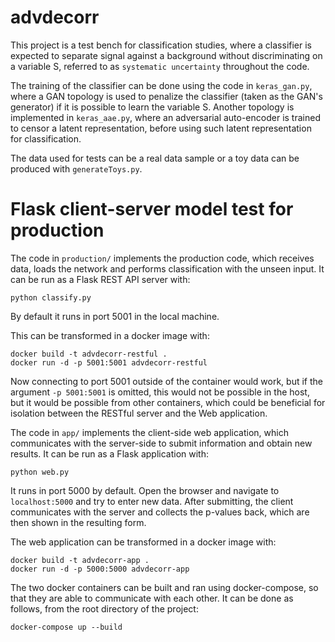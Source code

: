 # advdecorr

This project is a test bench for classification studies, where a classifier is expected to separate signal against a background without discriminating
on a variable S, referred to as `systematic uncertainty` throughout the code.

The training of the classifier can be done using the code in `keras_gan.py`, where a GAN topology is used to penalize the classifier (taken as the GAN's generator)
if it is possible to learn the variable S. Another topology is implemented in `keras_aae.py`, where an adversarial auto-encoder is trained to censor
a latent representation, before using such latent representation for classification.

The data used for tests can be a real data sample or a toy data can be produced with `generateToys.py`.

# Flask client-server model test for production

The code in `production/` implements the production code, which receives data, loads the network and performs classification with the unseen input.
It can be run as a Flask REST API server with:

```
python classify.py
```

By default it runs in port 5001 in the local machine.

This can be transformed in a docker image with:

```
docker build -t advdecorr-restful .
docker run -d -p 5001:5001 advdecorr-restful
```

Now connecting to port 5001 outside of the container would work, but if the argument `-p 5001:5001` is omitted, this would not be possible in the host,
but it would be possible from other containers, which could be beneficial for isolation between the RESTful server and the Web application.

The code in `app/` implements the client-side web application, which communicates with the server-side to submit information and obtain new results.
It can be run as a Flask application with:

```
python web.py
```

It runs in port 5000 by default. Open the browser and navigate to `localhost:5000` and try to enter new data. After submitting, the client
communicates with the server and collects the p-values back, which are then shown in the resulting form.

The web application can be transformed in a docker image with:

```
docker build -t advdecorr-app .
docker run -d -p 5000:5000 advdecorr-app
```

The two docker containers can be built and ran using docker-compose, so that they are able to communicate with each other.
It can be done as follows, from the root directory of the project:

```
docker-compose up --build
```

